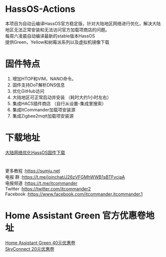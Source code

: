 # HassOS-Actions

本项目为自动云编译HassOS官方稳定版，针对大陆地区网络进行优化，解决大陆地区无法正常安装和无法访问官方加载项商店的问题。   
每周六凌晨自动编译最新的stable版本HassOS    
提供Green，Yellow和树莓派系列以及虚拟机镜像下载

# 固件特点

1. 增加HTOP和VIM，NANO命令。
2. 固件支持DoT解析DNS信息
3. 优化GitHub访问
4. 大陆地区可正常启动并安装 （耗时大约1小时左右）
5. 集成HACS插件商店 （自行从设置-集成里搜索）
6. 集成ItCommander加载项安装源
7. 集成Zigbee2mqtt加载项安装源

# 下载地址

[大陆网络优化HassOS固件下载](https://github.com/5high/HassOS-Actions/releases)


#

更多教程    :https://sumju.net   
电报 群     :https://t.me/joinchat/J26zVFGMhWWB1sBTFvcjaA   
电报频道    :https://t.me/itcommander   
Twitter    :https://twitter.com/itcommander2   
Facebook   :https://www.facebook.com/itcommander.itcommander.1

# Home Assistant Green 官方优惠卷地址
[Home Assistant Green 40元优惠卷](http://mtw.so/5xJZXF)  
[SkyConnect 20元优惠卷](http://mtw.so/6vTGv2)
